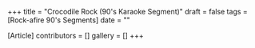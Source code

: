 +++
title = "Crocodile Rock (90's Karaoke Segment)"
draft = false
tags = [Rock-afire 90's Segments]
date = ""

[Article]
contributors = []
gallery = []
+++